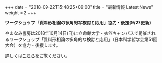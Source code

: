 +++
date = "2018-09-22T15:48:25+09:00"
title = "最新情報 Latest News"
weight = 2
+++

**ワークショップ「質料形相論の多角的な検討と応用」協力・後援(9/22更新)**

やまなみ書房は2018年10月14日(日)に立命館大学・衣笠キャンパスで開催されるワークショップ「質料形相論の多角的な検討と応用」（日本科学哲学会第51回大会）を協力・後援します。

詳しくは[こちら](/supporter_sponsor/20181014hylomorphism/)をご覧ください。
<!--more-->
